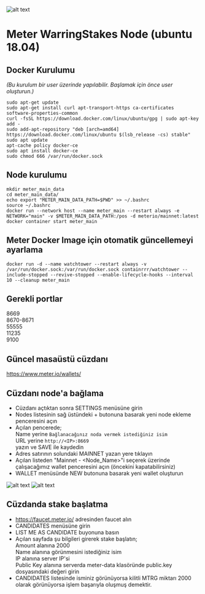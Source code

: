 ![alt text](https://avatars.githubusercontent.com/u/50934298?s=200&v=4)

# Meter WarringStakes Node (ubuntu 18.04)
## Docker Kurulumu  
*(Bu kurulum bir user üzerinde yapılabilir. Başlamak için önce user oluşturun.)*  

`sudo apt-get update`  
`sudo apt-get install curl apt-transport-https ca-certificates software-properties-common`  
`curl -fsSL https://download.docker.com/linux/ubuntu/gpg | sudo apt-key add -`  
`sudo add-apt-repository "deb [arch=amd64] https://download.docker.com/linux/ubuntu $(lsb_release -cs) stable"`  
`sudo apt update`  
`apt-cache policy docker-ce`  
`sudo apt install docker-ce`  
`sudo chmod 666 /var/run/docker.sock`  

## Node kurulumu  
`mkdir meter_main_data`  
`cd meter_main_data/`  
`echo export "METER_MAIN_DATA_PATH=$PWD" >> ~/.bashrc`  
`source ~/.bashrc`  
`docker run --network host --name meter_main --restart always -e NETWORK="main" -v $METER_MAIN_DATA_PATH:/pos -d meterio/mainnet:latest`  
`docker container start meter_main`  

## Meter Docker Image için otomatik güncellemeyi ayarlama
`docker run -d --name watchtower --restart always -v /var/run/docker.sock:/var/run/docker.sock containrrr/watchtower --include-stopped --revive-stopped --enable-lifecycle-hooks --interval 10 --cleanup meter_main`  

## Gerekli portlar  
8669  
8670-8671  
55555  
11235  
9100  

## Güncel masaüstü cüzdanı  
https://www.meter.io/wallets/  

## Cüzdanı node'a bağlama  
* Cüzdanı açtıktan sonra SETTINGS menüsüne girin  
* Nodes listesinin sağ üstündeki + butonuna basarak yeni node ekleme penceresini açın  
* Açılan pencerede;  
  Name yerine `Bağlanacağınız noda vermek istediğiniz isim`  
  URL yerine `http://<IP>:8669`  
  yazın ve SAVE ile kaydedin  
* Adres satırının solundaki MAINNET yazan yere tıklayın  
* Açılan listeden "Mainnet - <Node_Name>"i seçerek üzerinde çalışacağımız wallet penceresini açın (öncekini kapatabilirsiniz)  
* WALLET menüsünde NEW butonuna basarak yeni wallet oluşturun  

![alt text](https://raw.githubusercontent.com/meterio/WarringStakes/master/addnode.png)
![alt text](https://raw.githubusercontent.com/meterio/WarringStakes/master/connectnode.png)

## Cüzdanda stake başlatma  
* https://faucet.meter.io/ adresinden faucet alın  
* CANDIDATES menüsüne girin  
* LIST ME AS CANDIDATE buyonuna basın  
* Açılan sayfada şu bilgileri girerek stake başlatın;  
  Amount alanına 2000  
  Name alanına görünmesini istediğiniz isim  
  IP alanına server IP'si  
  Public Key alanına serverda meter-data klasöründe public.key dosyasındaki değeri girin  
* CANDIDATES listesinde isminiz görünüyorsa kilitli MTRG miktarı 2000 olarak görünüyorsa işlem başarıyla oluşmuş demektir.
